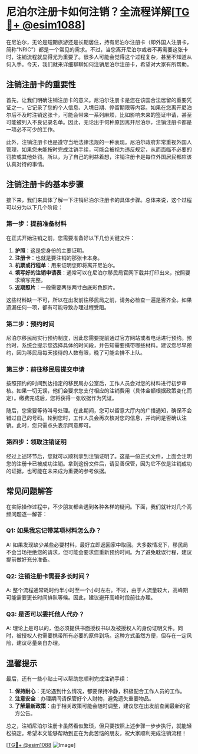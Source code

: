 # 尼泊尔注册卡如何注销？全流程详解[[TG💪+ @esim1088](https://t.me/s/esim1088)]

在尼泊尔，无论是短期旅游还是长期居住，持有尼泊尔注册卡（即外国人注册卡，简称“NRIC”）都是一个常见的需求。不过，当您离开尼泊尔或者不再需要这张卡时，注销流程就显得尤为重要了。很多人可能会觉得这个过程复杂，甚至不知道从何入手。今天，我们就来详细聊聊如何注销尼泊尔注册卡，希望对大家有所帮助。

## 注销注册卡的重要性

首先，让我们明确注销注册卡的意义。尼泊尔注册卡是您在该国合法居留的重要凭证之一，它记录了您的个人信息、入境日期、停留期限等内容。如果在您离开尼泊尔后不及时注销这张卡，可能会带来一系列麻烦，比如影响未来的签证申请，甚至可能被列入不良记录名单。因此，无论出于何种原因离开尼泊尔，注销注册卡都是一项必不可少的工作。

此外，注销注册卡也是遵守当地法律法规的一种表现。尼泊尔政府非常重视外国人管理，如果您未能按时完成注销手续，可能会被视为违反规定，从而面临不必要的罚款或其他处罚。所以，为了自己的利益着想，注销注册卡是每位外国居民都应该认真对待的事情。

## 注销注册卡的基本步骤

接下来，我们来具体了解一下注销尼泊尔注册卡的具体步骤。总体来说，这个过程可以分为以下几个阶段：

### 第一步：提前准备材料

在正式开始注销之前，您需要准备好以下几份关键文件：

1. **护照**：这是您身份的主要证明。
2. **注册卡**：也就是要注销的那张卡本身。
3. **机票或行程单**：用来证明您即将离开尼泊尔。
4. **填写好的注销申请表**：通常可以在尼泊尔移民局官网下载并打印出来，按照要求填写完整。
5. **近期照片**：一般需要两张两寸白底彩色照片。

这些材料缺一不可，所以在出发前往移民局之前，请务必检查一遍是否齐全。如果遗漏任何一项，都有可能导致办理过程受阻。

### 第二步：预约时间

尼泊尔移民局实行预约制度，因此您需要提前通过官方网站或者电话进行预约。预约时，系统会提示您选择具体的时间段，并告知需要携带哪些材料。建议您尽早预约，因为移民局每天接待的人数有限，晚了可能会排不上队。

### 第三步：前往移民局提交申请

按照预约的时间到达指定的移民局办公室后，工作人员会对您的材料进行初步审核。如果一切无误，他们会要求您支付相应的注销费用（具体金额根据政策变化而定）。缴费完成后，您将获得一张收据作为凭证。

随后，您需要等待叫号处理。在此期间，您可以留意大厅内的广播通知，确保不会错过自己的号码。轮到您时，工作人员会再次核对您的信息，并询问是否确认注销。此时，您只需点头表示同意即可。

### 第四步：领取注销证明

经过上述环节后，您就可以顺利拿到注销证明了。这是一份正式文件，上面会注明您的注册卡已被成功注销。拿到这份文件后，请妥善保管，因为它不仅是注销成功的证据，也可能在未来成为重要的参考依据。

## 常见问题解答

在实际操作过程中，不少朋友都会遇到各种各样的疑问。下面，我们就针对几个高频问题逐一解答：

### Q1: 如果我忘记带某项材料怎么办？

A: 如果发现缺少某些必要材料，最好立即返回家中取回。大多数情况下，移民局不会当场拒绝您的请求，但可能会要求您重新预约时间。为了避免耽误行程，建议提前做好充分准备。

### Q2: 注销注册卡需要多长时间？

A: 整个流程通常耗时约半小时至一个小时左右。不过，由于人流量较大，高峰期可能需要更长时间排队等候。因此，建议避开高峰时段前往办理。

### Q3: 是否可以委托他人代办？

A: 理论上是可以的，但必须提供书面授权书以及被授权人的身份证明文件。同时，被授权人也需要携带所有必要的原件到场。这种方式虽然方便，但存在一定风险，建议尽量亲自办理。

## 温馨提示

最后，还有一些小贴士可以帮助您顺利完成注销手续：

1. **保持耐心**：无论遇到什么情况，都要保持冷静，积极配合工作人员的工作。
2. **注意安全**：办理期间请保管好个人财物，避免遗失重要物品。
3. **了解最新政策**：由于相关政策可能会随时调整，建议您在出发前查阅最新的官方公告。

总之，注销尼泊尔注册卡虽然看似繁琐，但只要按照上述步骤一步步执行，就能轻松搞定。希望本文能够帮助到正在为此苦恼的朋友，祝大家顺利完成注销流程！

[[TG💪+ @esim1088](https://t.me/s/esim1088) ![Image](https://i.postimg.cc/4NQfJmqS/Snipaste-2025-05-13-00-14-12.png)]